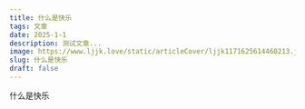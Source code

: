 ```yaml
---
title: 什么是快乐
tags: 文章
date: 2025-1-1
description: 测试文章...
image: https://www.ljjk.love/static/articleCover/ljjk1171625614460213.jpg
slug: 什么是快乐
draft: false
---
```

什么是快乐